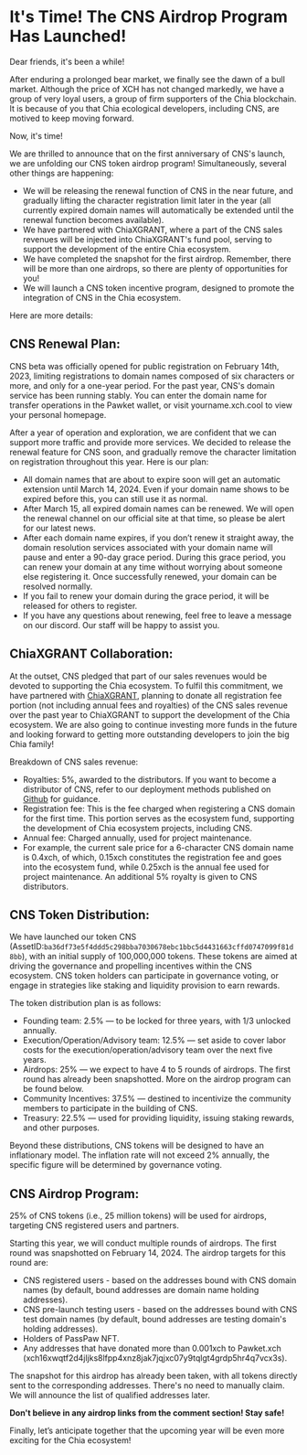 # It's Time! The CNS Airdrop Program Has Launched!
Dear friends, it's been a while!

After enduring a prolonged bear market, we finally see the dawn of a bull market. Although the price of XCH has not changed markedly, we have a group of very loyal users, a group of firm supporters of the Chia blockchain. It is because of you that Chia ecological developers, including CNS, are motived to keep moving forward.

Now, it's time!

We are thrilled to announce that on the first anniversary of CNS's launch, we are unfolding our CNS token airdrop program! Simultaneously, several other things are happening:

- We will be releasing the renewal function of CNS in the near future, and gradually lifting the character registration limit later in the year (all currently expired domain names will automatically be extended until the renewal function becomes available).
- We have partnered with ChiaXGRANT, where a part of the CNS sales revenues will be injected into ChiaXGRANT's fund pool, serving to support the development of the entire Chia ecosystem.
- We have completed the snapshot for the first airdrop. Remember, there will be more than one airdrops, so there are plenty of opportunities for you!
- We will launch a CNS token incentive program, designed to promote the integration of CNS in the Chia ecosystem.

Here are more details:

## CNS Renewal Plan:
CNS beta was officially opened for public registration on February 14th, 2023, limiting registrations to domain names composed of six characters or more, and only for a one-year period. For the past year, CNS's domain service has been running stably. You can enter the domain name for transfer operations in the Pawket wallet, or visit yourname.xch.cool to view your personal homepage.

After a year of operation and exploration, we are confident that we can support more traffic and provide more services. We decided to release the renewal feature for CNS soon, and gradually remove the character limitation on registration throughout this year. Here is our plan:

- All domain names that are about to expire soon will get an automatic extension until March 14, 2024. Even if your domain name shows to be expired before this, you can still use it as normal.
- After March 15, all expired domain names can be renewed. We will open the renewal channel on our official site at that time, so please be alert for our latest news.
- After each domain name expires, if you don’t renew it straight away, the domain resolution services associated with your domain name will pause and enter a 90-day grace period. During this grace period, you can renew your domain at any time without worrying about someone else registering it. Once successfully renewed, your domain can be resolved normally.
- If you fail to renew your domain during the grace period, it will be released for others to register.
- If you have any questions about renewing, feel free to leave a message on our discord. Our staff will be happy to assist you.

## ChiaXGRANT Collaboration:
At the outset, CNS pledged that part of our sales revenues would be devoted to supporting the Chia ecosystem. To fulfil this commitment, we have partnered with [ChiaXGRANT](https://twitter.com/CHIAXGRANT), planning to donate all registration fee portion (not including annual fees and royalties) of the CNS sales revenue over the past year to ChiaXGRANT to support the development of the Chia ecosystem. We are also going to continue investing more funds in the future and looking forward to getting more outstanding developers to join the big Chia family!

Breakdown of CNS sales revenue:
- Royalties: 5%, awarded to the distributors. If you want to become a distributor of CNS, refer to our deployment methods published on [Github](https://github.com/SutuLabs/ChiaNameServiceRegistrar) for guidance.
- Registration fee: This is the fee charged when registering a CNS domain for the first time. This portion serves as the ecosystem fund, supporting the development of Chia ecosystem projects, including CNS.
- Annual fee: Charged annually, used for project maintenance.
- For example, the current sale price for a 6-character CNS domain name is 0.4xch, of which, 0.15xch constitutes the registration fee and goes into the ecosystem fund, while 0.25xch is the annual fee used for project maintenance. An additional 5% royalty is given to CNS distributors.


## CNS Token Distribution:
We have launched our token CNS (AssetID:`ba36df73e5f4ddd5c298bba7030678ebc1bbc5d4431663cffd0747099f81d8bb`), with an initial supply of 100,000,000 tokens. These tokens are aimed at driving the governance and propelling incentives within the CNS ecosystem. CNS token holders can participate in governance voting, or engage in strategies like staking and liquidity provision to earn rewards.

The token distribution plan is as follows:

- Founding team: 2.5% — to be locked for three years, with 1/3 unlocked annually.
- Execution/Operation/Advisory team: 12.5% — set aside to cover labor costs for the execution/operation/advisory team over the next five years.
- Airdrops: 25% — we expect to have 4 to 5 rounds of airdrops. The first round has already been snapshotted. More on the airdrop program can be found below.
- Community Incentives: 37.5% — destined to incentivize the community members to participate in the building of CNS.
- Treasury: 22.5% — used for providing liquidity, issuing staking rewards, and other purposes.

Beyond these distributions, CNS tokens will be designed to have an inflationary model. The inflation rate will not exceed 2% annually, the specific figure will be determined by governance voting.

## CNS Airdrop Program:
25% of CNS tokens (i.e., 25 million tokens) will be used for airdrops, targeting CNS registered users and partners.

Starting this year, we will conduct multiple rounds of airdrops. The first round was snapshotted on February 14, 2024. The airdrop targets for this round are:

- CNS registered users - based on the addresses bound with CNS domain names (by default, bound addresses are domain name holding addresses).
- CNS pre-launch testing users - based on the addresses bound with CNS test domain names (by default, bound addresses are testing domain's holding addresses).
- Holders of PassPaw NFT.
- Any addresses that have donated more than 0.001xch to Pawket.xch (xch16xwqtf2d4jljks8lfpp4xnz8jak7jqjxc07y9tqlgt4grdp5hr4q7vcx3s).

The snapshot for this airdrop has already been taken, with all tokens directly sent to the corresponding addresses. There's no need to manually claim. We will announce the list of qualified addresses later.

**Don't believe in any airdrop links from the comment section! Stay safe!**

Finally, let’s anticipate together that the upcoming year will be even more exciting for the Chia ecosystem!
